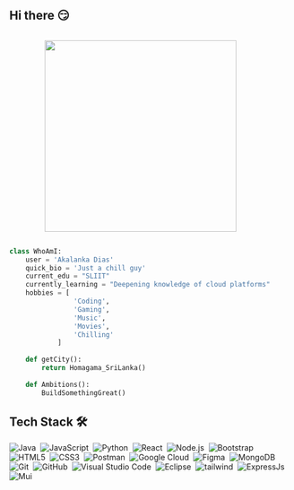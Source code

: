 ## Hi there 😏
 
<!--Just a Chill Guy Gif -->
<div style="display: flex; align-items: end; padding-left: 30px;">

  <img  align="right"  src="https://i.giphy.com/media/v1.Y2lkPTc5MGI3NjExYWxtM3F6MTJvMWo4Ym8yMXJqMHo2Z2k0c2oxaXp1YWMzdDZ4N2l3bSZlcD12MV9pbnRlcm5hbF9naWZfYnlfaWQmY3Q9Zw/qJzZ4APiDZQuJDY7vh/giphy.gif" 
        width="342" 
        height="342" 
        style="padding-left: 30px;" 
        frameBorder="0" 
        class="giphy-embed" 
        allowFullScreen>
  </img>


</div> 

```python
class WhoAmI:
    user = 'Akalanka Dias'
    quick_bio = 'Just a chill guy'
    current_edu = "SLIIT"
    currently_learning = "Deepening knowledge of cloud platforms"
    hobbies = [
                'Coding',
                'Gaming',
                'Music',
                'Movies',
                'Chilling'
            ]
    
    def getCity():
        return Homagama_SriLanka()
    
    def Ambitions():
        BuildSomethingGreat()
 ```


## Tech Stack 🛠

![Java](https://img.shields.io/badge/java-%23ED8B00.svg?style=for-the-badge&logo=java&logoColor=white)&nbsp;
![JavaScript](https://img.shields.io/badge/javascript-%23323330.svg?style=for-the-badge&logo=javascript&logoColor=%23F7DF1E)&nbsp;
![Python](https://img.shields.io/badge/python-3670A0?style=for-the-badge&logo=python&logoColor=ffdd54)&nbsp;
![React](https://img.shields.io/badge/React-05122A?style=for-the-badge&logo=react)&nbsp;
![Node.js](https://img.shields.io/badge/Node.js-05122A?style=for-the-badge&logo=node.js)&nbsp;
![Bootstrap](https://img.shields.io/badge/bootstrap-%23563D7C.svg?style=for-the-badge&logo=bootstrap&logoColor=white)&nbsp;
![HTML5](https://img.shields.io/badge/html5-%23E34F26.svg?style=for-the-badge&logo=html5&logoColor=white)&nbsp;
![CSS3](https://img.shields.io/badge/css3-%231572B6.svg?style=for-the-badge&logo=css3&logoColor=white)&nbsp;
![Postman](https://img.shields.io/badge/Postman-FF6C37?style=for-the-badge&logo=postman&logoColor=white)&nbsp;
![Google Cloud](https://img.shields.io/badge/GoogleCloud-%234285F4.svg?style=for-the-badge&logo=google-cloud&logoColor=white)&nbsp;
![Figma](https://img.shields.io/badge/figma-%23F24E1E.svg?style=for-the-badge&logo=figma&logoColor=white)&nbsp;
![MongoDB](https://img.shields.io/badge/MongoDB-%234ea94b.svg?style=for-the-badge&logo=mongodb&logoColor=white)&nbsp;
![Git](https://img.shields.io/badge/git-%23F05033.svg?style=for-the-badge&logo=git&logoColor=white)&nbsp;
![GitHub](https://img.shields.io/badge/github-%23121011.svg?style=for-the-badge&logo=github&logoColor=white)&nbsp;
![Visual Studio Code](https://img.shields.io/badge/Visual%20Studio%20Code-0078d7.svg?style=for-the-badge&logo=visual-studio-code&logoColor=white)&nbsp;
![Eclipse](https://img.shields.io/badge/Eclipse-FE7A16.svg?style=for-the-badge&logo=Eclipse&logoColor=white)&nbsp;
![tailwind](https://img.shields.io/badge/Tailwind_CSS-38B2AC?style=for-the-badge&logo=tailwind-css&logoColor=white)&nbsp;
![ExpressJs](https://img.shields.io/badge/express.js-%23404d59.svg?style=for-the-badge&logo=express&logoColor=%2361DAFB)&nbsp;
![Mui](https://img.shields.io/badge/Material--UI-0081CB?style=for-the-badge&logo=material-ui&logoColor=white)&nbsp;

